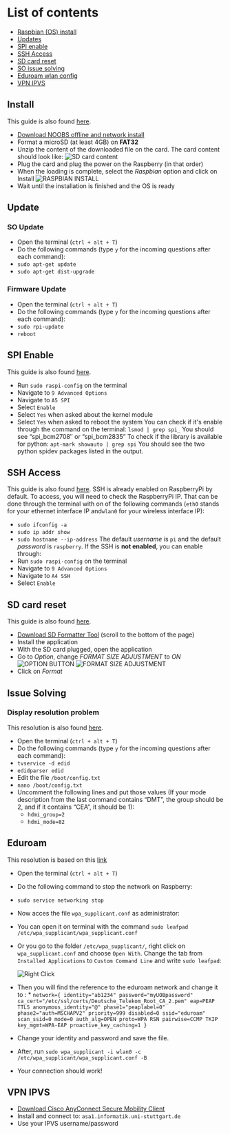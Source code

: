 # List of contents
* [Raspbian (OS) install](#install)
* [Updates](#update)
* [SPI enable](#spi-enable)
* [SSH Access](#ssh-access)
* [SD card reset](#sd-card-reset)
* [SO issue solving](#issue-solving)
* [Eduroam wlan config](#eduroam)
* [VPN IPVS](#vpn-ipvs)

## Install

This guide is also found [here](https://www.raspberrypi.org/documentation/installation/noobs.md).
* [Download NOOBS offline and network install](https://www.raspberrypi.org/downloads/noobs/)
* Format a microSD (at least 4GB) on **FAT32**
* Unzip the content of the downloaded file on the card. The card content should look like:
![SD card content](images/noobfiles.png)
* Plug the card and plug the power on the Raspberry (in that order)
* When the loading is complete, select the *Raspbian* option and click on Install
![RASPBIAN INSTALL](images/raspinstall.png)
* Wait until the installation is finished and the OS is ready

## Update

### SO Update
* Open the terminal (`ctrl + alt + T`)
* Do the following commands (type `y` for the incoming questions after each command):
 * `sudo apt-get update`
 * `sudo apt-get dist-upgrade`
 
### Firmware Update
* Open the terminal (`ctrl + alt + T`)
* Do the following commands (type `y` for the incoming questions after each command):
 * `sudo rpi-update`
 * `reboot`

## SPI Enable
This guide is also found [here](http://www.raspberrypi-spy.co.uk/2014/08/enabling-the-spi-interface-on-the-raspberry-pi/).
* Run `sudo raspi-config` on the terminal
* Navigate to `9 Advanced Options`
* Navigate to `A5 SPI`
* Select `Enable`
* Select `Yes` when asked about the kernel module
* Select `Yes` when asked to reboot the system
You can check if it's enable through the command on the terminal:
`lsmod | grep spi_`
You should see “spi_bcm2708″ or “spi_bcm2835”
To check if the library is available for python:
`apt-mark showauto | grep spi`
You should see the two python spidev packages listed in the output.



## SSH Access

This guide is also found [here](https://www.raspberrypi.org/documentation/remote-access/ssh/).
SSH is already enabled on RaspberryPi by default.
To access, you will need to check the RaspberryPi IP. That can be done through the terminal with on of the following commands (`eth0` stands for your ethernet interface IP and`wlan0` for your wireless interface IP):
* `sudo ifconfig -a`
* `sudo ip addr show`
* `sudo hostname --ip-address`
The default *username* is `pi` and the default *password* is `raspberry`.
If the SSH is **not enabled**, you can enable through:
* Run `sudo raspi-config` on the terminal
* Navigate to `9 Advanced Options`
* Navigate to `A4 SSH`
* Select `Enable`

## SD card reset

This guide is also found [here](http://kb.sandisk.com/app/answers/detail/a_id/14827/~/using-sd-formatter-tool-to-restore-full-capacity-on-sdhc%2Fsdxc-cards).
* [Download SD Formatter Tool](https://www.sdcard.org/downloads/formatter_4/) (scroll to the bottom of the page)
* Install the application
* With the SD card plugged, open the application
* Go to *Option*, change *FORMAT SIZE ADJUSTMENT* to *ON*
![OPTION BUTTON](images/sdresetoption.png)
![FORMAT SIZE ADJUSTMENT](images/sdresetformatsize.png)
* Click on *Format*

## Issue Solving

### Display resolution problem

This resolution is also found [here](http://weblogs.asp.net/bleroy/getting-your-raspberry-pi-to-output-the-right-resolution).
* Open the terminal (`ctrl + alt + T`)
* Do the following commands (type `y` for the incoming questions after each command):
 * `tvservice -d edid`
 * `edidparser edid`
* Edit the file `/boot/config.txt`
 * `nano /boot/config.txt`
* Uncomment the following lines and put those values (If your mode description from the last command contains “DMT”, the group should be 2, and if it contains “CEA”, it should be 1):
  * `hdmi_group=2`
  * `hdmi_mode=82`

## Eduroam
This resolution is based on this [link](http://www.willprice.org/2014/03/17/eduroam-on-the-raspberry-pi.html)
* Open the terminal (`ctrl + alt + T`)
* Do the following command to stop the network on Raspberry: 
 * `sudo service networking stop`
* Now acces the file `wpa_supplicant.conf` as administrator: 
 * You can open it on terminal with the command `sudo leafpad /etc/wpa_supplicant/wpa_supplicant.conf`
 * Or you go to the folder `/etc/wpa_supplicant/`, right click on `wpa_supplicant.conf` and choose `Open With`. Change the tab from `Installed Applications` to `Custom Command Line` and write `sudo leafpad`:
  
   ![Right Click](right_click.png) 

* Then you will find the reference to the eduroam network and change it to :
  * 
   `network={
    identity="ab1234"
    password="myUOBpassword"
    ca_cert="/etc/ssl/certs/Deutsche_Telekom_Root_CA_2.pem"
    eap=PEAP TTLS
    anonymous_identity="@"
    phase1="peaplabel=0"
    phase2="auth=MSCHAPV2"
    priority=999
    disabled=0
    ssid="eduroam"
    scan_ssid=0
    mode=0
    auth_alg=OPEN
    proto=WPA RSN
    pairwise=CCMP TKIP
    key_mgmt=WPA-EAP
    proactive_key_caching=1
}`
* Change your identity and password and save the file.
* After, run `sudo wpa_supplicant -i wlan0 -c /etc/wpa_supplicant/wpa_supplicant.conf -B`
* Your connection should work!
 
## VPN IPVS
* [Download Cisco AnyConnect Secure Mobility Client](http://www.cisco.com/c/en/us/support/security/anyconnect-secure-mobility-client/tsd-products-support-series-home.html)
* Install and connect to: `asa1.informatik.uni-stuttgart.de`
* Use your IPVS username/password
